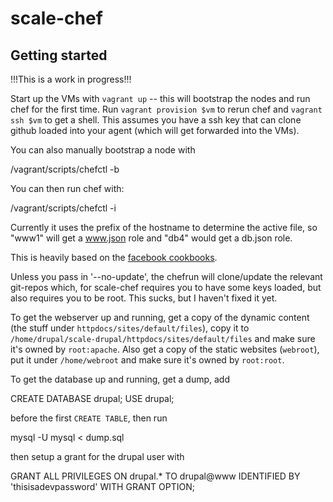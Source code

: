 # scale-chef

## Getting started

!!!This is a work in progress!!!

Start up the VMs with `vagrant up` -- this will bootstrap the nodes and run
chef for the first time. Run `vagrant provision $vm` to rerun chef and 
`vagrant ssh $vm` to get a shell. This assumes you have a ssh key that can
clone github loaded into your agent (which will get forwarded into the VMs).

You can also manually bootstrap a node with

  /vagrant/scripts/chefctl -b

You can then run chef with:

  /vagrant/scripts/chefctl -i

Currently it uses the prefix of the hostname to determine the active file, so "www1" will get a www.json role and "db4" would get a db.json role.

This is heavily based on the [facebook cookbooks](https://github.com/facebook/chef-cookbooks).

Unless you pass in '--no-update', the chefrun will clone/update the relevant git-repos which, for scale-chef requires you to have some keys loaded, but also requires you to be root. This sucks, but I haven't fixed it yet.

To get the webserver up and running, get a copy of the dynamic content (the 
stuff under `httpdocs/sites/default/files`), copy it to 
`/home/drupal/scale-drupal/httpdocs/sites/default/files` and make sure it's
owned by `root:apache`. Also get a copy of the static websites (`webroot`),
put it under `/home/webroot` and make sure it's owned by `root:root`.

To get the database up and running, get a dump, add

  CREATE DATABASE drupal;
  USE drupal;

before the first `CREATE TABLE`, then run

  mysql -U mysql < dump.sql

then setup a grant for the drupal user with

  GRANT ALL PRIVILEGES ON drupal.* TO drupal@www IDENTIFIED BY 'thisisadevpassword' WITH GRANT OPTION;
